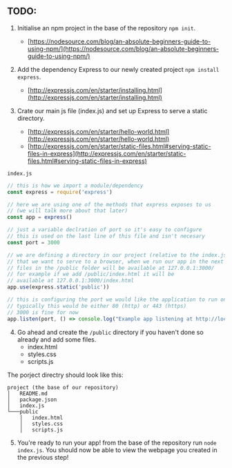 ## **TODO:**

 1. Initialise an npm project in the base of the repository `npm init`.
 	- [https://nodesource.com/blog/an-absolute-beginners-guide-to-using-npm/](https://nodesource.com/blog/an-absolute-beginners-guide-to-using-npm/)

 2. Add the dependency Express to our newly created project `npm install express`.
 	- [http://expressjs.com/en/starter/installing.html](http://expressjs.com/en/starter/installing.html)

	  
 3. Crate our main js file (index.js) and set up Express to serve a static directory.
 	- [http://expressjs.com/en/starter/hello-world.html](http://expressjs.com/en/starter/hello-world.html)
 	- [http://expressjs.com/en/starter/static-files.html#serving-static-files-in-express](http://expressjs.com/en/starter/static-files.html#serving-static-files-in-express)
 
 `index.js`
```javascript
// this is how we import a module/dependency
const express = require('express') 

// here we are using one of the methods that express exposes to us
// (we will talk more about that later)
const app = express()

// just a variable declration of port so it's easy to configure
// this is used on the last line of this file and isn't necesary
const port = 3000

// we are defining a directory in our project (relative to the index.js file)
// that we want to serve to a browser, when we run our app in the next step
// files in the /public folder will be available at 127.0.0.1:3000/
// for example if we add /public/index.html it will be
// available at 127.0.0.1:3000/index.html
app.use(express.static('public'))

// this is configuring the port we would like the application to run on
// typically this would be either 80 (http) or 443 (https)
// 3000 is fine for now
app.listen(port, () => console.log("Example app listening at http://localhost:" + port))
```

4. Go ahead and create the `/public` directory if you haven't done so already and add some files.
	- index.html
	- styles.css
	- scripts.js
	
The porject directry should look like this:
```
project (the base of our repository)
│   README.md
│   package.json 
│   index.js
└───public
    │   index.html
    │   styles.css
    │   scripts.js
```

5. You're ready to run your app! from the base of the repository run `node index.js`. You should now be able to view the webpage you created in the previous step!

